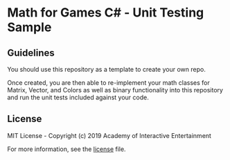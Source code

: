 # Math for Games C\# - Unit Testing Sample

## Guidelines

You should use this repository as a template to create your own repo.

Once created, you are then able to re-implement your math classes for
Matrix, Vector, and Colors as well as binary functionality into this repository
and run the unit tests included against your code.

## License

MIT License - Copyright (c) 2019 Academy of Interactive Entertainment

For more information, see the [license][lic] file.

[lic]:LICENSE.md
